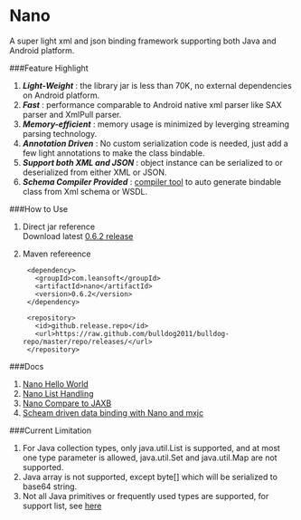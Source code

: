 Nano
========

A super light xml and json binding framework supporting both Java and Android platform.

###Feature Highlight
1. ***Light-Weight*** : the library jar is less than 70K, no external dependencies on Android platform.
2. ***Fast*** : performance comparable to Android native xml parser like SAX parser and XmlPull parser.
3. ***Memory-efficient*** : memory usage is minimized by leverging streaming parsing technology.
4. ***Annotation Driven*** : No custom serialization code is needed, just add a few light annotations to make the class bindable.
5. ***Support both XML and JSON*** : object instance can be serialized to or deserialized from either XML or JSON.
6. ***Schema Compiler Provided*** : [compiler tool](https://github.com/bulldog2011/mxjc) to auto generate bindable class from Xml schema or WSDL. 


###How to Use
1. Direct jar reference  
Download latest [0.6.2 release](https://github.com/bulldog2011/bulldog-repo/tree/master/repo/releases/com/leansoft/nano/0.6.2)

2. Maven refereence

		<dependency>
		  <groupId>com.leansoft</groupId>
		  <artifactId>nano</artifactId>
		  <version>0.6.2</version>
		</dependency>
		
		<repository>
		  <id>github.release.repo</id>
		  <url>https://raw.github.com/bulldog2011/bulldog-repo/master/repo/releases/</url>
		</repository>

###Docs
1. [Nano Hello World](http://bulldog2011.github.com/blog/2013/02/05/nano-hello-world/)
2. [Nano List Handling](http://bulldog2011.github.com/blog/2013/02/05/nano-list-tutorial/)
3. [Nano Compare to JAXB](http://bulldog2011.github.com/blog/2013/02/06/nano-compare-to-jaxb/)
4. [Scheam driven data binding with Nano and mxjc](http://bulldog2011.github.com/blog/2013/02/07/schema-driven-nano-binding/)


###Current Limitation
1. For Java collection types, only java.util.List is supported, and at most one type parameter is allowed, java.util.Set and java.util.Map are not supported.
2. Java array is not supported, except byte[] which will be serialized to base64 string.
2. Not all Java primitives or frequently used types are supported, for support list, see [here](https://github.com/bulldog2011/nano/tree/master/src/main/java/com/leansoft/nano/transform)